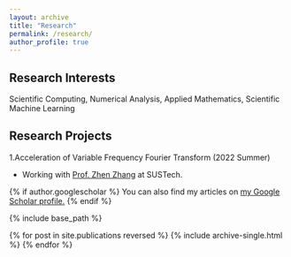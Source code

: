 ```yaml
---
layout: archive
title: "Research"
permalink: /research/
author_profile: true
---
```

## Research Interests
Scientific Computing, Numerical Analysis, Applied Mathematics, Scientific Machine Learning

## Research Projects
1.Acceleration of Variable Frequency Fourier Transform (2022 Summer)
- Working with [Prof. Zhen Zhang](https://math.sustech.edu.cn/e/zhangzhen) at SUSTech.

<!-- ## Course Projects
1.Numerical simulation of elliptic equation and Allen-Cahn equation (MATLAB).

2.Literature review on *[Deep Neural Networks as Gaussian Processes](https://arxiv.org/abs/1711.00165)*, [review](https://github.com/Hv1000/Hv1000.github.io/blob/master/files/neural_network_and_gaussian_process.pdf).

3.Diagnosing and forecasting Beijing PM2.5 (Python). 

4.Checkers programming project (Java). 
 -->


{% if author.googlescholar %}
  You can also find my articles on <u><a href="{{author.googlescholar}}">my Google Scholar profile</a>.</u>
{% endif %}

{% include base_path %}

{% for post in site.publications reversed %}
  {% include archive-single.html %}
{% endfor %}

